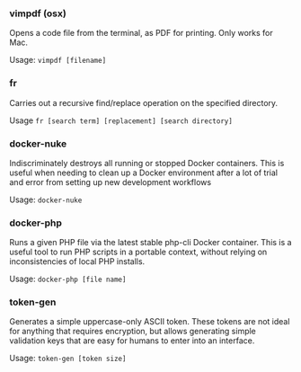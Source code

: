 ### vimpdf (osx)

Opens a code file from the terminal, as PDF for printing. Only works for Mac.

Usage: `vimpdf [filename]`

### fr

Carries out a recursive find/replace operation on the specified directory.

Usage `fr [search term] [replacement] [search directory]`

### docker-nuke

Indiscriminately destroys all running or stopped Docker containers. This is useful when needing to clean up a Docker environment after a lot of trial and error from setting up new development workflows

Usage: `docker-nuke`

### docker-php

Runs a given PHP file via the latest stable php-cli Docker container. This is a useful tool to run PHP scripts in a portable context, without relying on inconsistencies of local PHP installs.

Usage: `docker-php [file name]`

### token-gen

Generates a simple uppercase-only ASCII token. These tokens are not ideal for anything that requires encryption, but allows generating simple validation keys that are easy for humans to enter into an interface.

Usage: `token-gen [token size]`
